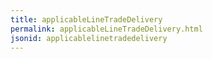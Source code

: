 ```yaml
---
title: applicableLineTradeDelivery
permalink: applicableLineTradeDelivery.html
jsonid: applicablelinetradedelivery
---
```

